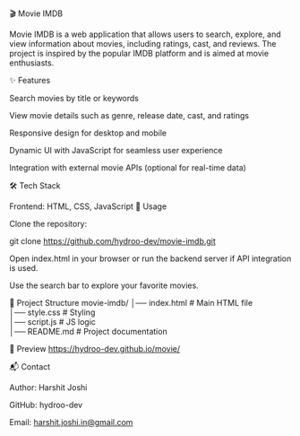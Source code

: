 🎬 Movie IMDB

Movie IMDB is a web application that allows users to search, explore, and view information about movies, including ratings, cast, and reviews. The project is inspired by the popular IMDB platform and is aimed at movie enthusiasts.

✨ Features

Search movies by title or keywords

View movie details such as genre, release date, cast, and ratings

Responsive design for desktop and mobile

Dynamic UI with JavaScript for seamless user experience

Integration with external movie APIs (optional for real-time data)

🛠️ Tech Stack

Frontend: HTML, CSS, JavaScript
🚀 Usage

Clone the repository:

git clone https://github.com/hydroo-dev/movie-imdb.git


Open index.html in your browser or run the backend server if API integration is used.

Use the search bar to explore your favorite movies.

📂 Project Structure
movie-imdb/
│── index.html          # Main HTML file  
│── style.css           # Styling  
│── script.js           # JS logic  
│── README.md           # Project documentation  

📸 Preview
https://hydroo-dev.github.io/movie/

📬 Contact

Author: Harshit Joshi

GitHub: hydroo-dev

Email: harshit.joshi.in@gmail.com

